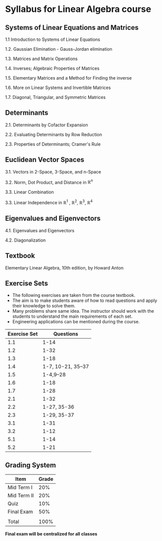 # Syllabus for Linear Algebra course


## Systems of Linear Equations and Matrices

1.1 Introduction to Systems of Linear Equations

1.2. Gaussian Elimination -  Gauss-Jordan elimination

1.3. Matrices and Matrix Operations

1.4. Inverses; Algebraic Properties of Matrices

1.5. Elementary Matrices and a Method for Finding the inverse

1.6. More on Linear Systems and Invertible Matrices

1.7. Diagonal, Triangular, and Symmetric Matrices

## Determinants


2.1. Determinants by Cofactor Expansion

2.2. Evaluating Determinants by Row Reduction

2.3. Properties of Determinants; Cramer's Rule

## Euclidean Vector Spaces

3.1. Vectors in 2-Space, 3-Space, and n-Space

3.2. Norm, Dot Product, and Distance in $\mathbb{R}^n$

3.3. Linear Combination

3.3. Linear Independence in  $\mathbb R^1$ ,  $\mathbb R^2$, $\mathbb R^3$, $\mathbb R^4$

## Eigenvalues and Eigenvectors

4.1. Eigenvalues and Eigenvectors

4.2. Diagonalization

## Textbook
Elementary Linear Algebra, 10th edition, by Howard Anton

## Exercise Sets
- The following exercises are taken from the course textbook. 
- The aim is to make students aware of how to read questions and apply their knowledge to solve them. 
- Many problems share same idea. The instructor should work with the students to understand the main requirements of each set. 
- Engineering applications can be mentioned during the course.

 
|Exercise Set | Questions | 
|----------------|-------------------------------|
|1.1  | 1-14 |
|1.2  | 1-32 |
|1.3  | 1-18 |
|1.4  | 1-7, 10-21,  35–37 |
|1.5  |1-4,9–28  |
|1.6  | 1-18 |
|1.7  | 1-28 |
|2.1  | 1-32 |
|2.2  | 1-27, 35-36 |
|2.3  |1-29, 35-37  |
|3.1  |1-31  |
|3.2  | 1-12 |
|5.1  |1-14  |
|5.2  |1-21  |

## Grading System

|     Item           |Grade    |                                           
|----------------|-------------------------------|
|Mid Term I		 | 20%           |
|Mid Term II     |20%        |       |
|Quiz            |10%
|Final Exam      |50%
|||
|Total          |100% |

**Final exam will be centralized for all classes**


